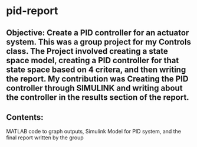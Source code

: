 # pid-report

## Objective: Create a PID controller for an actuator system. This was a group project for my Controls class. The Project involved creating a state space model, creating a PID controller for that state space based on 4 critera, and then writing the report. My contribution was Creating the PID controller through SIMULINK and writing about the controller in the results section of the report.

## Contents:
MATLAB code to graph outputs, Simulink Model for PID system, and the final report written by the group
